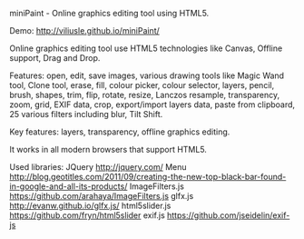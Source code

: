 miniPaint - Online graphics editing tool using HTML5.

Demo: http://viliusle.github.io/miniPaint/

Online graphics editing tool use HTML5 technologies like Canvas, Offline support,
Drag and Drop.

Features: open, edit, save images, various drawing tools like Magic Wand tool, Clone tool, 
erase, fill, colour picker, colour selector, layers, pencil, brush, shapes, trim, flip, 
rotate, resize, Lanczos resample, transparency, zoom, grid, EXIF data, crop, 
export/import layers data, paste from clipboard, 25 various filters including blur, Tilt Shift.

Key features: layers, transparency, offline graphics editing.

It works in all modern browsers that support HTML5.

Used libraries:
JQuery http://jquery.com/
Menu http://blog.geotitles.com/2011/09/creating-the-new-top-black-bar-found-in-google-and-all-its-products/
ImageFilters.js https://github.com/arahaya/ImageFilters.js
glfx.js http://evanw.github.io/glfx.js/
html5slider.js https://github.com/fryn/html5slider
exif.js https://github.com/jseidelin/exif-js

